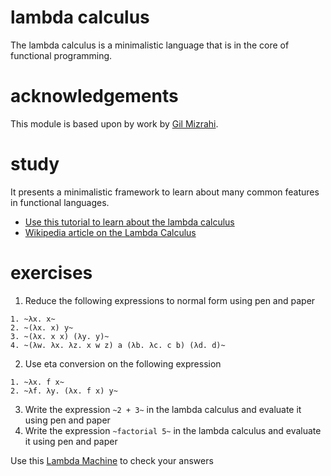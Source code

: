 # lambda calculus

The lambda calculus is a minimalistic language that is in the core of functional programming.

# acknowledgements

This module is based upon by work by [Gil Mizrahi](https://github.com/soupi). 

# study

It presents a minimalistic framework to learn about many common features in functional languages.

- [Use this tutorial to learn about the lambda calculus](http://www.inf.fu-berlin.de/lehre/WS03/alpi/lambda.pdf)
- [Wikipedia article on the Lambda Calculus](https://en.wikipedia.org/wiki/Lambda_calculus)

# exercises

1. Reduce the following expressions to normal form using pen and paper

```
1. ~λx. x~
2. ~(λx. x) y~
3. ~(λx. x x) (λy. y)~
4. ~(λw. λx. λz. x w z) a (λb. λc. c b) (λd. d)~
```

2. Use eta conversion on the following expression

```
1. ~λx. f x~
2. ~λf. λy. (λx. f x) y~
```

3. Write the expression `~2 + 3~` in the lambda calculus and evaluate it using pen and paper
4. Write the expression `~factorial 5~` in the lambda calculus and evaluate it using pen and paper

Use this [Lambda Machine](http://cdparks.github.io/lambda-machine/) to check your answers
